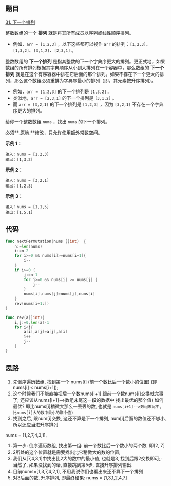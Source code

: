 ## 题目

[31. 下一个排列](https://leetcode.cn/problems/next-permutation/)

整数数组的一个 **排列** 就是将其所有成员以序列或线性顺序排列。

- 例如，`arr = [1,2,3]` ，以下这些都可以视作 `arr` 的排列：`[1,2,3]`、`[1,3,2]`、`[3,1,2]`、`[2,3,1]` 。

整数数组的 **下一个排列** 是指其整数的下一个字典序更大的排列。更正式地，如果数组的所有排列根据其字典顺序从小到大排列在一个容器中，那么数组的 **下一个排列** 就是在这个有序容器中排在它后面的那个排列。如果不存在下一个更大的排列，那么这个数组必须重排为字典序最小的排列（即，其元素按升序排列）。

- 例如，`arr = [1,2,3]` 的下一个排列是 `[1,3,2]` 。
- 类似地，`arr = [2,3,1]` 的下一个排列是 `[3,1,2]` 。
- 而 `arr = [3,2,1]` 的下一个排列是 `[1,2,3]` ，因为 `[3,2,1]` 不存在一个字典序更大的排列。

给你一个整数数组 `nums` ，找出 `nums` 的下一个排列。

必须**[ 原地 ](https://baike.baidu.com/item/原地算法)**修改，只允许使用额外常数空间。

 

**示例 1：**

```
输入：nums = [1,2,3]
输出：[1,3,2]
```

**示例 2：**

```
输入：nums = [3,2,1]
输出：[1,2,3]
```

**示例 3：**

```
输入：nums = [1,1,5]
输出：[1,5,1]
```





## 代码

```go
func nextPermutation(nums []int)  {
    n:=len(nums)
    i:=n-2
    for i>=0 && nums[i]>=nums[i+1]{
        i--
    }
    if i>=0 {
        j:=n-1
        for j>=0 && nums[i] >= nums[j] {
            j--
        }
        nums[i],nums[j]=nums[j],nums[i]
    }
    rev(nums[i+1:])
}

func rev(a[]int){
    i,j:=0,len(a)-1
    for i<j{
        a[i],a[j]=a[j],a[i]
        i++
        j--
    }
}
```

## 思路

1. 先倒序遍历数组, 找到第一个 nums[i] (前一个数比后一个数小的位置) (即nums[i] < nums[i+1]);
2. 这个时候我们不能直接把后一个数nums[i+1] 跟前一个数nums[i]交换就完事了; 还应该从nums[i+1]-->数组末尾这一段的数据中 找出最优的那个值( 如何最优? 即比nums[i]稍微大那么一丢丢的数, 也就是 `nums[i+1]-->数组末尾中, 比nums[i]大的数中最小的那个值)`
3. 找到之后, 跟num[i]交换, 这还不算是下一个排列, num[i]后面的数值还不够小, 所以还应当进升序排列

nums = [1,2,7,4,3,1],

1. 第一步: 倒序遍历数组, 找出第一组: 前一个数比后一个数小的两个数, 即[2, 7]
2. 2所处的这个位置就是需要找出比它稍微大的数的位置;
3. 我们从[7,4,3,1]中找出比2大的数中的最小值, 也就是3, 找到后跟2交换即可;; 当然了, 如果没找到的话, 直接跳到第5步, 直接升序排列输出.
4. 目前nums=[1,3,7,4,2,1], 不用我说你们也看出来还不算下一个排列
5. 对3后面的数, 升序排列, 即最终结果: nums = [1,3,1,2,4,7]

